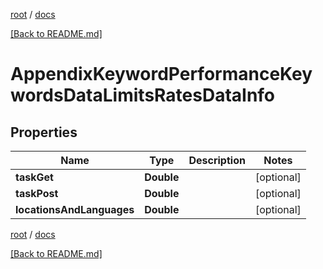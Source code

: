 [root](./../ "root") / [docs](./ "docs")

[[Back to README.md]](./../README.md "[Back to README.md]")

# AppendixKeywordPerformanceKeywordsDataLimitsRatesDataInfo

## Properties

| Name | Type | Description | Notes |
|------------ | ------------- | ------------- | -------------|
|**taskGet** | **Double** |  |  [optional] |
|**taskPost** | **Double** |  |  [optional] |
|**locationsAndLanguages** | **Double** |  |  [optional] |

[root](./../ "root") / [docs](./ "docs")

[[Back to README.md]](./../README.md "[Back to README.md]")